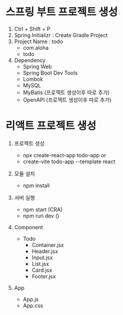 # 스프링 부트 프로젝트 생성
1. Ctrl + Shift + P
2. Spring Initializr : Create Gradle Project
3. Project Name : todo
    - com.aloha
    - todo
4. Dependency
    - Spring Web
    - Spring Boot Dev Tools
    - Lombok
    - MySQL
    - MyBatis (프로젝트 생성이후 따로 추가)
    - OpenAPI (프로젝트 생성이후 따로 추가)


# 리액트 프로젝트 생성
1. 프로젝트 생성
    - npx create-react-app todo-app
                    or
    - create-vite todo-app --template react

2. 모듈 설치
    - npm install

3. 서버 실행
    - npm start (CRA)
    - npm run dev ()

4. Component
    - Todo
        - Container.jsx
        - Header.jsx
        - Input.jsx
        - List.jsx
        - Card.jsx
        - Footer.jsx

5. App
    - App.js
    - App.css